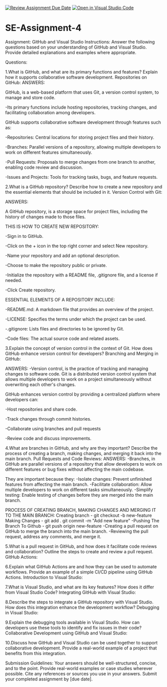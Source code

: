 [![Review Assignment Due Date](https://classroom.github.com/assets/deadline-readme-button-22041afd0340ce965d47ae6ef1cefeee28c7c493a6346c4f15d667ab976d596c.svg)](https://classroom.github.com/a/GvXCZgfk)
[![Open in Visual Studio Code](https://classroom.github.com/assets/open-in-vscode-2e0aaae1b6195c2367325f4f02e2d04e9abb55f0b24a779b69b11b9e10269abc.svg)](https://classroom.github.com/online_ide?assignment_repo_id=15327725&assignment_repo_type=AssignmentRepo)
# SE-Assignment-4
Assignment: GitHub and Visual Studio
Instructions:
Answer the following questions based on your understanding of GitHub and Visual Studio. Provide detailed explanations and examples where appropriate.


Questions:

1.What is GitHub, and what are its primary functions and features? Explain how it supports collaborative software development.
Repositories on GitHub:
ANSWERS:

GitHub, is a web-based platform that uses Git, a version control system, to manage and store code. 

-Its primary functions include hosting repositories, tracking changes, and facilitating collaboration among developers.

GitHub supports collaborative software development through features such as:

-Repositories: Central locations for storing project files and their history.

-Branches: Parallel versions of a repository, allowing multiple developers to work on different features simultaneously.

-Pull Requests: Proposals to merge changes from one branch to another, enabling code review and discussion.

-Issues and Projects: Tools for tracking tasks, bugs, and feature requests.



2.What is a GitHub repository? Describe how to create a new repository and the essential elements that should be included in it.
Version Control with Git:

ANSWERS:

A GitHub repository, is a storage space for project files, including the history of changes made to those files.


THIS IS HOW TO CREATE NEW REPOSITORY:

-Sign in to GitHub.

-Click on the + icon in the top right corner and select New repository.

-Name your repository and add an optional description.

-Choose to make the repository public or private.

-Initialize the repository with a README file, .gitignore file, and a license if needed.

-Click Create repository.


ESSENTIAL ELEMENTS OF A REPOSITORY INCLUDE:

-README.md: A markdown file that provides an overview of the project.

-LICENSE: Specifies the terms under which the project can be used.

-.gitignore: Lists files and directories to be ignored by Git.

-Code files: The actual source code and related assets.


3.Explain the concept of version control in the context of Git. How does GitHub enhance version control for developers?
Branching and Merging in GitHub:

ANSWERS:
-Version control, is the practice of tracking and managing changes to software code. Git is a distributed version control system that allows multiple developers to work on a project simultaneously without overwriting each other's changes. 

GitHub enhances version control by providing a centralized platform where developers can:

-Host repositories and share code.

-Track changes through commit histories.

-Collaborate using branches and pull requests

-Review code and discuss improvements.


4.What are branches in GitHub, and why are they important? Describe the process of creating a branch, making changes, and merging it back into the main branch.
Pull Requests and Code Reviews:
ANSWERS:
-Branches, in GitHub are parallel versions of a repository that allow developers to work on different features or bug fixes without affecting the main codebase. 

They are important because they:
-Isolate changes: Prevent unfinished features from affecting the main branch.
-Facilitate collaboration: Allow multiple developers to work on different tasks simultaneously.
-Simplify testing: Enable testing of changes before they are merged into the main branch.

PROCESS OF CREATING BRANCH, MAKING CHANGES AND MERGING IT TO THE MAIN BRANCH:
Creating branch - git checkout -b new-feature
Making Changes - git add .
                 git commit -m "Add new feature"
-Pushing The Branch To Github - git push origin new-feature
-Creating a pull request on GitHub to merge the branch into the main branch.
-Reviewing the pull request, address any comments, and merge it.


5.What is a pull request in GitHub, and how does it facilitate code reviews and collaboration? Outline the steps to create and review a pull request.
GitHub Actions:

6.Explain what GitHub Actions are and how they can be used to automate workflows. Provide an example of a simple CI/CD pipeline using GitHub Actions.
Introduction to Visual Studio:

7.What is Visual Studio, and what are its key features? How does it differ from Visual Studio Code?
Integrating GitHub with Visual Studio:

8.Describe the steps to integrate a GitHub repository with Visual Studio. How does this integration enhance the development workflow?
Debugging in Visual Studio:

9.Explain the debugging tools available in Visual Studio. How can developers use these tools to identify and fix issues in their code?
Collaborative Development using GitHub and Visual Studio:

10.Discuss how GitHub and Visual Studio can be used together to support collaborative development. Provide a real-world example of a project that benefits from this integration.


Submission Guidelines:
Your answers should be well-structured, concise, and to the point.
Provide real-world examples or case studies wherever possible.
Cite any references or sources you use in your answers.
Submit your completed assignment by [due date].
